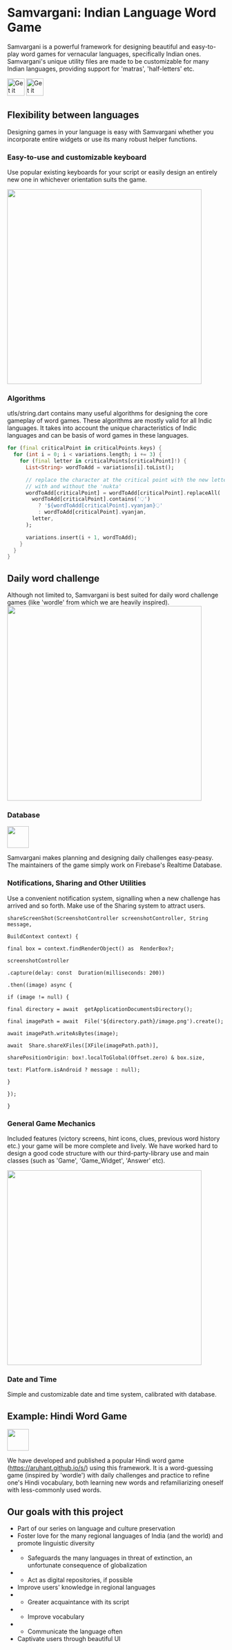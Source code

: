 
# Samvargani: Indian Language Word Game

Samvargani is a powerful framework for designing beautiful and easy-to-play word games for vernacular languages, specifically Indian ones. Samvargani's unique utility files are made to be customizable for many Indian languages, providing support for 'matras', 'half-letters' etc.
 
<a href="https://play.google.com/store/apps/details?id=com.aruhant.paheli">
<img height="40px" alt="Get it on Google Play" src="https://aruhant.github.io/s/and.png" /></a>
<a href="https://apps.apple.com/us/app/samvargini/id6455461367">
<img height="40px" alt="Get it on App Store" src="https://aruhant.github.io/s/ios.png" /></a>


## Flexibility between languages

Designing games in your language is easy with Samvargani whether you incorporate entire widgets or use its many robust helper functions.

### Easy-to-use and customizable keyboard

Use popular existing keyboards for your script or easily design an entirely new one in whichever orientation suits the game.

<img src="https://github.com/aruhant/samvargani/assets/125254014/7de51020-e11c-4db6-91e1-3d5cb2659177" height="450" >

### Algorithms

utls/string.dart contains many useful algorithms for designing the core gameplay of word games. These algorithms are mostly valid for all Indic languages. It takes into account the unique characteristics of Indic languages and can be basis of word games in these languages.

```dart
for (final criticalPoint in criticalPoints.keys) {
  for (int i = 0; i < variations.length; i += 3) {
    for (final letter in criticalPoints[criticalPoint]!) {
      List<String> wordToAdd = variations[i].toList();

      // replace the character at the critical point with the new letter
      // with and without the 'nukta'
      wordToAdd[criticalPoint] = wordToAdd[criticalPoint].replaceAll(
        wordToAdd[criticalPoint].contains('़')
          ? '${wordToAdd[criticalPoint].vyanjan}़'
          : wordToAdd[criticalPoint].vyanjan,
        letter,
      );

      variations.insert(i + 1, wordToAdd);
    }
  }
}
```

## Daily word challenge

Although not limited to, Samvargani is best suited for daily word challenge games (like 'wordle' from which we are heavily inspired).
<img src="https://github.com/aruhant/samvargani/assets/125254014/10bfb56a-80f7-4f5c-8682-334a026e62dd" height="450" >

### Database


<img src="https://github.com/aruhant/samvargani/assets/125254014/4ad70db7-48bd-4330-88bd-f17ed5ffc202" height="50" >

Samvargani makes planning and designing daily challenges easy-peasy. The maintainers of the game simply work on Firebase's Realtime Database.

### Notifications, Sharing and Other Utilities

Use a convenient notification system, signalling when a new challenge has arrived and so forth. Make use of the Sharing system to attract users.


    shareScreenShot(ScreenshotController screenshotController, String message,
    
    BuildContext context) {
    
    final box = context.findRenderObject() as  RenderBox?;
    
    screenshotController
    
    .capture(delay: const  Duration(milliseconds: 200))
    
    .then((image) async {
    
    if (image != null) {
    
    final directory = await  getApplicationDocumentsDirectory();
    
    final imagePath = await  File('${directory.path}/image.png').create();
    
    await imagePath.writeAsBytes(image);
    
    await  Share.shareXFiles([XFile(imagePath.path)],
    
    sharePositionOrigin: box!.localToGlobal(Offset.zero) & box.size,
    
    text: Platform.isAndroid ? message : null);
    
    }
    
    });
    
    }



### General Game Mechanics

Included features (victory screens, hint icons, clues, previous word history etc.) your game will be more complete and lively. We have worked hard to design a good code structure with our third-party-library use and main classes (such as 'Game', 'Game_Widget', 'Answer' etc).


<img src="https://github.com/aruhant/samvargani/assets/125254014/1e7a12f0-d095-4301-b3d5-2a6fa387fa82" height="450" >


### Date and Time

Simple and customizable date and time system, calibrated with database.


## Example: Hindi Word Game
<img src="https://github.com/aruhant/samvargani/assets/125254014/974b934d-dca9-4415-ab36-f71a7782ac16" height="50" >


We have developed and published a popular Hindi word game (https://aruhant.github.io/s/) using this framework. It is a word-guessing game (inspired by 'wordle') with daily challenges and practice to refine one's Hindi vocabulary, both learning new words and refamiliarizing oneself with less-commonly used words. 


## Our goals with this project

 - Part of our series on language and culture preservation
 - Foster love for the many regional languages of India (and the world) and promote linguistic diversity
 - - Safeguards the many languages in threat of extinction, an unfortunate consequence of globalization
 - - Act as digital repositories, if possible
 - Improve users' knowledge in regional languages
 - - Greater acquaintance with its script
 -  - Improve vocabulary
 - - Communicate the language often
 - Captivate users through beautiful UI
